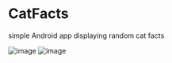 # CatFacts
simple Android app displaying random cat facts


![image](https://user-images.githubusercontent.com/16528678/49167855-46520800-f304-11e8-954a-a5a497cd22f6.png)
![image](https://user-images.githubusercontent.com/16528678/49167930-73061f80-f304-11e8-87e1-700aa415d874.png)
